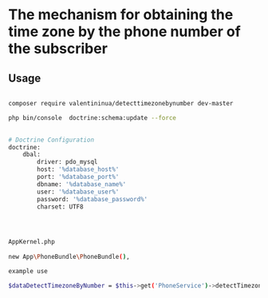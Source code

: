 # The mechanism for obtaining the time zone by the phone number of the subscriber #

 
## Usage ##

```bash

composer require valentininua/detecttimezonebynumber dev-master

```



```bash
php bin/console  doctrine:schema:update --force

 
# Doctrine Configuration
doctrine:
    dbal:
        driver: pdo_mysql
        host: '%database_host%'
        port: '%database_port%'
        dbname: '%database_name%'
        user: '%database_user%'
        password: '%database_password%'
        charset: UTF8




AppKernel.php
 
new App\PhoneBundle\PhoneBundle(),

example use 

$dataDetectTimezoneByNumber = $this->get('PhoneService')->detectTimezoneByNumber("+79851234567");


```
 
